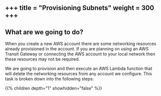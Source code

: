 +++
title = "Provisioning Subnets"
weight = 300
+++
---

## What are we going to do?

When you create a new AWS account there are some networking resources already provisioned in the account.  If you are
planning on using an AWS Transit Gateway or connecting the AWS account to your local network then these resources may
not be required.

We are going to provision and then execute an AWS Lambda function that will delete the networking resources from any
account we configure.  This task is broken down into the following steps:

{{% children depth="1" showhidden="false" %}}
